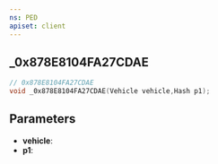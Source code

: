 ```yaml
---
ns: PED
apiset: client
---
```

## _0x878E8104FA27CDAE

```c
// 0x878E8104FA27CDAE
void _0x878E8104FA27CDAE(Vehicle vehicle,Hash p1);
```


## Parameters
* **vehicle**:
* **p1**:



